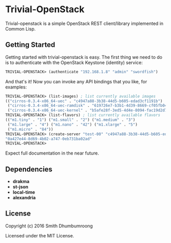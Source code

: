 # Trivial-OpenStack

Trivial-openstack is a simple OpenStack REST client/library
implemented in Common Lisp.

## Getting Started

Getting started with trivial-openstack is easy. The first thing we
need to do is to authenticate with the OpenStack Keystone (identity)
service:

````lisp
TRIVIAL-OPENSTACK> (authenticate "192.168.1.8" "admin" "swordfish")
````

And that's it! Now you can invoke any API bindings that you like, for
examples:

````lisp
TRIVIAL-OPENSTACK> (list-images) ; list currently available images
(("cirros-0.3.4-x86_64-uec" . "c4947a88-3b38-44d5-b605-edad3cf1191b")
 ("cirros-0.3.4-x86_64-uec-ramdisk" . "619726e7-b3b1-4d39-8669-cf05fb04981d")
 ("cirros-0.3.4-x86_64-uec-kernel" . "b5afe28f-3ed5-4d4e-8094-fac19d2d7ac3"))
TRIVIAL-OPENSTACK> (list-flavors) ; list currently available flavors
(("m1.tiny" . "1") ("m1.small" . "2") ("m1.medium" . "3")
 ("m1.large" . "4") ("m1.nano" . "42") ("m1.xlarge" . "5")
 ("m1.micro" . "84"))
TRIVIAL-OPENSTACK> (create-server "test-00" "c4947a88-3b38-44d5-b605-edad3cf1191b" "1") ; create a new server
"0a427e44-8d69-4b02-a747-0eb731ba02ad"
TRIVIAL-OPENSTACK> 
````

Expect full documentation in the near future.

## Dependencies

* **drakma**
* **st-json**
* **local-time**
* **alexandria**

## License

Copyright (c) 2016 Smith Dhumbumroong

Licensed under the MIT License.
